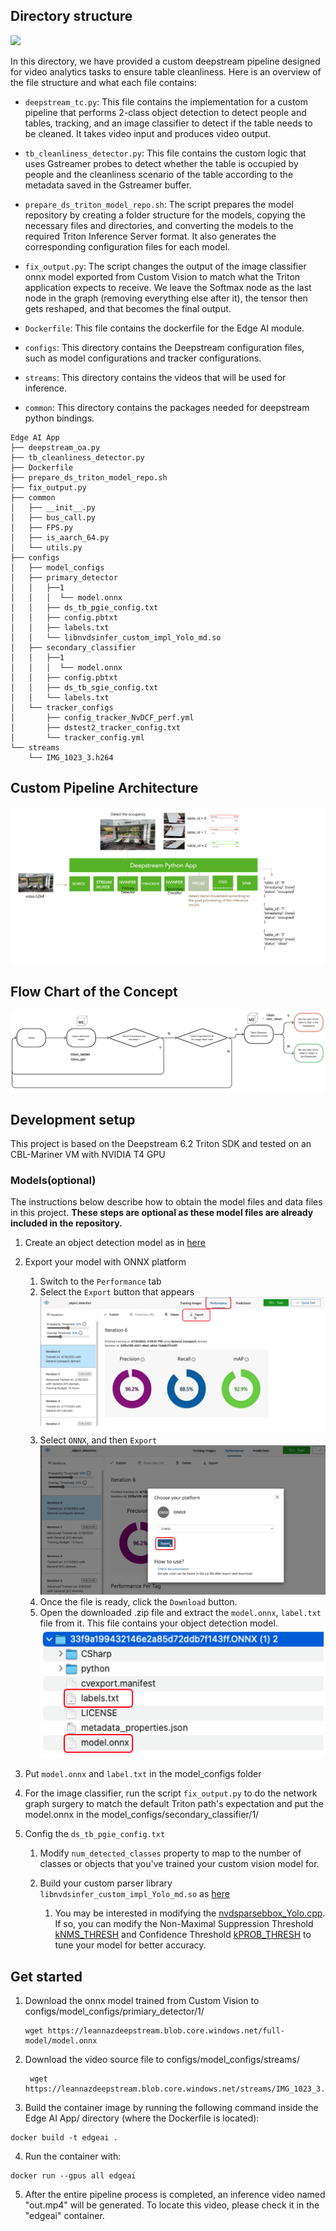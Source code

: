 ## Directory structure

![](images/TC-1024.gif)

In this directory, we have provided a custom deepstream pipeline designed for video analytics tasks to ensure table cleanliness. Here is an overview of the file structure and what each file contains:

- `deepstream_tc.py`: This file contains the implementation for a custom pipeline that performs 2-class object detection to detect people and tables, tracking, and an image classifier to detect if the table needs to be cleaned. It takes video input and produces video output.

- `tb_cleanliness_detector.py`: This file contains the custom logic that uses Gstreamer probes to detect whether the table is occupied by people and the cleanliness scenario of the table according to the metadata saved in the Gstreamer buffer.
  
- `prepare_ds_triton_model_repo.sh`: The script prepares the model repository by creating a folder structure for the models, copying the necessary files and directories, and converting the models to the required Triton Inference Server format. It also generates the corresponding configuration files for each model.

- `fix_output.py`: The script changes the output of the image classifier onnx model exported from Custom Vision to match what the Triton application expects to receive. We leave the Softmax node as the last node in the graph (removing everything else after it), the tensor then gets reshaped, and that becomes the final output.
  
- `Dockerfile`: This file contains the dockerfile for the Edge AI module.

- `configs`: This directory contains the Deepstream configuration files, such as model configurations and tracker configurations.

- `streams`: This directory contains the videos that will be used for inference.

- `common`: This directory contains the packages needed for deepstream python bindings.


```
Edge AI App
├── deepstream_oa.py
├── tb_cleanliness_detector.py
├── Dockerfile
├── prepare_ds_triton_model_repo.sh
├── fix_output.py
├── common
│   ├── __init__.py
│   ├── bus_call.py
│   ├── FPS.py
│   ├── is_aarch_64.py
│   └── utils.py
├── configs
│   ├── model_configs
│   ├── primary_detector
│   │   ├──1
│   │   │  └── model.onnx   
│   │   ├── ds_tb_pgie_config.txt
│   │   ├── config.pbtxt
│   │   ├── labels.txt
│   │   └── libnvdsinfer_custom_impl_Yolo_md.so
│   ├── secondary_classifier
│   │   ├──1
│   │   │  └── model.onnx 
│   │   ├── config.pbtxt
│   │   ├── ds_tb_sgie_config.txt
│   │   └── labels.txt
│   └── tracker_configs
│       ├── config_tracker_NvDCF_perf.yml
│       ├── dstest2_tracker_config.txt
│       └── tracker_config.yml
└── streams
    └── IMG_1023_3.h264
```
## Custom Pipeline Architecture 
![ds_arch](images/ds_architecture.png)

## Flow Chart of the Concept
![flow_chart](images/flow_chart.png)

## Development setup
This project is based on the Deepstream 6.2 Triton SDK and tested on an CBL-Mariner VM with NVIDIA T4 GPU

### Models(optional)
The instructions below describe how to obtain the model files and data files in this project. **These steps are optional as these model files are already included in the repository.**

1. Create an object detection model as in [here](https://docs.microsoft.com/en-us/azure/cognitive-services/custom-vision-service/get-started-build-detector)

2. Export your model with ONNX platform
   1. Switch to the `Performance` tab
   2. Select the `Export` button that appears
      ![export-model](images/export-model.png)
   3. Select `ONNX`, and then `Export`
      ![export-onnx](images/export-onnx.png)
   4. Once the file is ready, click the `Download` button. 
   5. Open the downloaded .zip file and extract the `model.onnx`, `label.txt` file from it. This file contains your object detection model.
      ![zip-file](images/zip-file.png)

3. Put `model.onnx` and `label.txt` in the model_configs folder

4. For the image classifier, run the script `fix_output.py` to do the network graph surgery to match the default Triton path's expectation and put the model.onnx in the model_configs/secondary_classifier/1/
   
5. Config the `ds_tb_pgie_config.txt` 
   1. Modify `num_detected_classes` property to map to the number of classes or objects that you've trained your custom vision model for. 

   2. Build your custom parser library `libnvdsinfer_custom_impl_Yolo_md.so` as [here](https://github.com/leannhuang/custom-vision-parser-lib-for-nvidia-deepstream)
      1. You may be interested in modifying the [nvdsparsebbox_Yolo.cpp](https://github.com/leannhuang/custom-vision-parser-lib-for-nvidia-deepstream/blob/main/amd64/cv/nvdsparsebbox_Yolo.cpp). If so, you can modify the Non-Maximal Suppression Threshold [kNMS_THRESH](https://github.com/leannhuang/custom-vision-parser-lib-for-nvidia-deepstream/blob/main/amd64/cv/nvdsparsebbox_Yolo.cpp#L463) and Confidence Threshold [kPROB_THRESH](https://github.com/leannhuang/custom-vision-parser-lib-for-nvidia-deepstream/blob/main/amd64/cv/nvdsparsebbox_Yolo.cpp#L464) to tune your model for better accuracy.

## Get started
1. Download the onnx model trained from Custom Vision to configs/model_configs/primiary_detector/1/
    ```
    wget https://leannazdeepstream.blob.core.windows.net/full-model/model.onnx
    ```
   
2. Download the video source file to configs/model_configs/streams/
   ```
    wget https://leannazdeepstream.blob.core.windows.net/streams/IMG_1023_3.h264
    ```
   
3. Build the container image by running the following command inside the Edge AI App/ directory (where the Dockerfile is located):
```shell
docker build -t edgeai .
```

4. Run the container with:
```shell
docker run --gpus all edgeai
```

5. After the entire pipeline process is completed, an inference video named "out.mp4" will be generated. To locate this video, please check it in the "edgeai" container.




   
